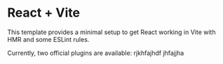 # React + Vite

This template provides a minimal setup to get React working in Vite with HMR and some ESLint rules.

Currently, two official plugins are available:
rjkhfajhdf
jhfajjha
